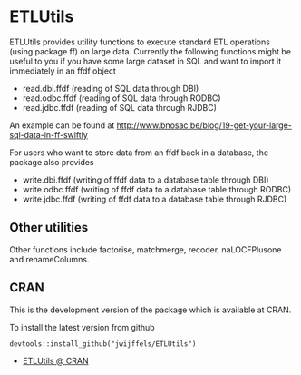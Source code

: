 ETLUtils
=========

ETLUtils provides utility functions to execute standard ETL operations (using package ff) on large data.
Currently the following functions might be useful to you if you have some large dataset in SQL and want to import it immediately in an ffdf object

  - read.dbi.ffdf (reading of SQL data through DBI)
  - read.odbc.ffdf (reading of SQL data through RODBC)
  - read.jdbc.ffdf (reading of SQL data through RJDBC)

An example can be found at http://www.bnosac.be/blog/19-get-your-large-sql-data-in-ff-swiftly

For users who want to store data from an ffdf back in a database, the package also provides

  - write.dbi.ffdf (writing of ffdf data to a database table through DBI)
  - write.odbc.ffdf (writing of ffdf data to a database table through RODBC)
  - write.jdbc.ffdf (writing of ffdf data to a database table through RJDBC)

Other utilities
-----------

Other functions include factorise, matchmerge, recoder, naLOCFPlusone and renameColumns.

CRAN
-----------
This is the development version of the package which is available at CRAN.

To install the latest version from github
```
devtools::install_github("jwijffels/ETLUtils")
```

* [ETLUtils @ CRAN]


  [ETLUtils @ CRAN]: http://cran.r-project.org/web/packages/ETLUtils/index.html
